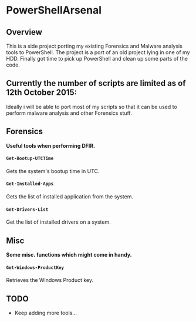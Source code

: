 PowerShellArsenal
====================

Overview
--------
This is a side project porting my existing Forensics and Malware analysis tools to PowerShell.
The project is a port of an old project lying in one of my HDD.
Finally got time to pick up PowerShell and clean up some parts of the code.

Currently the number of scripts are limited as of 12th October 2015:
-----------------------------
Ideally i will be able to port most of my scripts so that it can be used to perform malware analysis and other Forensics stuff.

## Forensics

**Useful tools when performing DFIR.**

#### `Get-Bootup-UTCTime`

Gets the system's bootup time in UTC.

#### `Get-Installed-Apps`

Gets the list of installed application from the system.

#### `Get-Drivers-List`

Get the list of installed drivers on a system.


## Misc

**Some misc. functions which might come in handy.**

#### `Get-Windows-ProductKey`

Retrieves the Windows Product key.

TODO
----
* Keep adding more tools...
